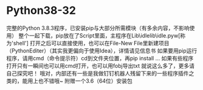 # Python38-32
完整的Python 3.8.3程序，已安装pip与大部分所需模块（有多余内容，不影响使用）
整个一起下载，pip放在了Script里面，主程序在Lib\idlelib\idle.pyw[称为'shell']
打开之后可以直接使用，也可以在File-New File里新建项目（PythonEditer）（其实我更偏向于使用Idea），详情请见信息书
如果要用pip运行程序，请用cmd（命令提示符）cd到文件夹位置，再pip install …
如果有些程序打开只有一瞬间也可以用cmd打开，也可以用fobj导出txt
就说这么多了，更多请自己探究吧！
哦对，内部还有一些是我做钉钉机器人残留下来的一些程序插件之类的，能用上也不错哦~
附赠一个3.6（64位）安装包
